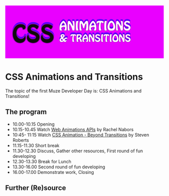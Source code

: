 ![CSS Animations and Transitions](css-animations-and-transitions.png)

# CSS Animations and Transitions

The topic of the first Muze Developer Day is: CSS Animations and Transitions!

## The program

- 10.00-10.15 Opening 
- 10.15-10.45 Watch [Web Animations APIs](https://www.youtube.com/watch?v=AGiTmjFHs8M) by Rachel Nabors
- 10:45- 11:15 Watch [CSS Animation - Beyond Transitions](https://www.youtube.com/watch?v=TYlA-eolzLs) by Steven Roberts
- 11.15-11.30 Short break
- 11.30-12.30 Discuss, Gather other resources, First round of fun developing
- 12.30-13.30 Break for Lunch
- 13.30-16.00 Second round of fun developing
- 16.00-17.00 Demonstrate work, Closing


## Further (Re)source
